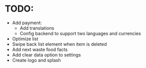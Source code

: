 # TODO:
- Add payment:
    - Add translations
    - Config backend to support two languages and currencies
- Optimize list
- Swipe back list element when item is deleted
- Add next waste food facts
- Add clear data option to settings
- Create logo and splash